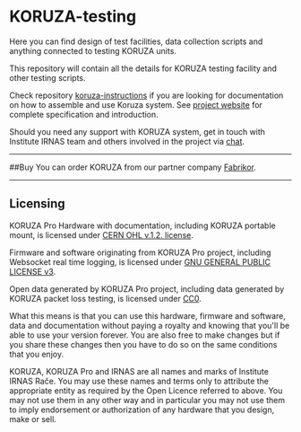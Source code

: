 # KORUZA-testing

Here you can find design of test facilities, data collection scripts and anything connected to testing KORUZA units.

This repository will contain all the details for KORUZA testing facility and other testing scripts.

Check  repository [koruza-instructions](https://github.com/IRNAS/KORUZA-instructions) if you are looking for documentation on how to assemble and use Koruza system. See [project website](http://koruza.net/) for complete specification and introduction.

Should you need any support with KORUZA system, get in touch with Institute IRNAS team and others involved in the project via [chat](https://chat.irnas.eu/).

---
##Buy
You can order KORUZA from our partner company [Fabrikor](http://fabrikor.eu/koruza).

---

## Licensing

KORUZA Pro Hardware with documentation, including KORUZA portable mount, is licensed under [CERN OHL v.1.2. license](http://www.ohwr.org/licenses/cern-ohl/v1.2).

Firmware and software originating from KORUZA Pro project, including Websocket real time logging, is licensed under [GNU GENERAL PUBLIC LICENSE v3](https://www.gnu.org/licenses/gpl-3.0.en.html).

Open data generated by KORUZA Pro project, including data generated by KORUZA packet loss testing, is licensed under [CC0]( https://creativecommons.org/publicdomain/zero/1.0/).

What this means is that you can use this hardware, firmware and software, data and documentation without paying a royalty and knowing that you'll be able to use your version forever. You are also free to make changes but if you share these changes then you have to do so on the same conditions that you enjoy.

KORUZA, KORUZA Pro and IRNAS are all names and marks of Institute IRNAS Rače. You may use these names and terms only to attribute the appropriate entity as required by the Open Licence referred to above. You may not use them in any other way and in particular you may not use them to imply endorsement or authorization of any hardware that you design, make or sell.

